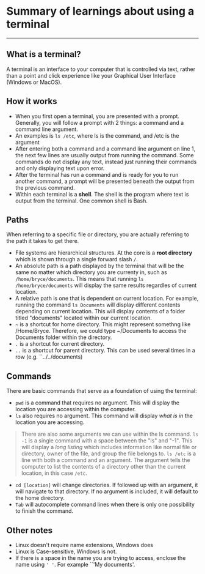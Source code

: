 # Summary of learnings about using a terminal
-----
## What is a terminal? 
A terminal is an interface to your computer that is controlled via text, rather than a point and click experience like your Graphical User Interface (Windows or MacOS). 

## How it works
* When you first open a terminal, you are presented with a prompt. Generally, you will follow a prompt with 2 things: a command and a command line argument. 
* An examples is ``ls /etc``, where ls is the command, and /etc is the argument
* After entering both a command and a command line argument on line 1, the next few lines are usually output from running the command. Some commands do not display any text, instead just running their commands and only displaying text upon error. 
* After the terminal has run a command and is ready for you to run another command, a prompt will be presented beneath the output from the previous command. 
* Within each terminal is a **shell**. The shell is the program where text is output from the terminal. One common shell is Bash.
 

## Paths
When referring to a specific file or directory, you are actually referring to the path it takes to get there. 
* File systems are hierarchical structures. At the core is a **root directory** which is shown through a single forward slash ``/``.
* An absolute path is a path displayed by the terminal that will be the same no matter which directory you are currenty in, such as ``/home/bryce/documents``. This means that running ``ls /home/bryce/documents`` will display the same results regardles of current location.
* A relative path is one that is dependent on current location. For example, running the command ``ls Documents`` will display different contents depending on current location. This will display contents of a folder titled "documents" located within our current location. 
* ``~`` is a shortcut for home directory. This might represent somethng like /Home/Bryce. Therefore, we could type ~/Documents to access the Documents folder within the directory.
* ``.`` is a shortcut for current directory.
* ``..`` is a shortcut for parent directory. This can be used several times in a row (e.g. ``../../documents)

## Commands
There are basic commands that serve as a foundation of using the terminal:
* ``pwd`` is a command that requires no argument. This will display the location you are accessing within the computer.
* ``ls`` also requires no argument. This command will display *what is in* the location you are accessing. 
> There are also some arguments we can use within the ls command.
> ``ls -1`` is a single command with a space between the "ls" and "-1". This will display a *long listing* which includes information like normal file or directory, owner of the file, and group the file belongs to. 
> ``ls /etc`` is a line with both a command and an argument. The argument tells the computer to list the contents of a directory other than the current location, in this case ``/etc``.
* ``cd [location]`` will change directories. If followed up with an argument, it will navigate to that directory. If no argument is included, it will default to the home directory.
* ``Tab`` will autocomplete command lines when there is only one possibility to finish the command. 

## Other notes
* Linux doesn't require name extensions, Windows does
* Linux is Case-sensitive, Windows is not.
* If there is a space in the name you are trying to access, enclose the name using ``' '``. For example ``'My documents'.
